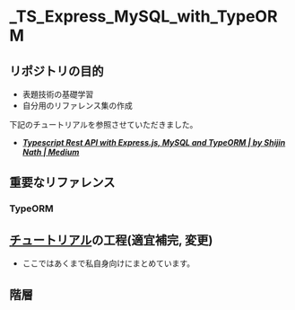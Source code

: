 # _TS_Express_MySQL_with_TypeORM

## リポジトリの目的

- 表題技術の基礎学習
- 自分用のリファレンス集の作成

下記のチュートリアルを参照させていただきました。

- ***[Typescript Rest API with Express.js, MySQL and TypeORM | by Shijin Nath | Medium](https://medium.com/@shijin_nath/typescript-rest-api-with-express-js-mysql-and-typeorm-8331cea78b0c)***

## 重要なリファレンス

### TypeORM

## [チュートリアル](https://www.freecodecamp.org/news/how-to-build-a-todo-app-with-react-typescript-nodejs-and-mongodb/)の工程(適宜補完, 変更)

- ここではあくまで私自身向けにまとめています。

###


####


####


###


####


####


## 階層


###


###